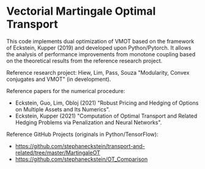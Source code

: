 # Vectorial Martingale Optimal Transport

This code implements dual optimization of VMOT based on the framework of Eckstein, Kupper (2019) and developed upon Python/Pytorch. It allows the analysis of performance improvements from monotone coupling based on the theoretical results from the reference research project.

Reference research project: Hiew, Lim, Pass, Souza "Modularity, Convex conjugates and VMOT" (in development).

Reference papers for the numerical procedure:
- Eckstein, Guo, Lim, Obloj (2021) "Robust Pricing and Hedging of Options on Multiple Assets and Its Numerics".
- Eckstein, Kupper (2021) "Computation of Optimal Transport and Related Hedging Problems via Penalization and Neural Networks".

Reference GitHub Projects (originals in Python/TensorFlow):
- https://github.com/stephaneckstein/transport-and-related/tree/master/MartingaleOT
- https://github.com/stephaneckstein/OT_Comparison

